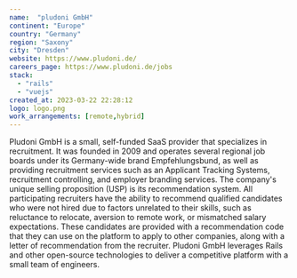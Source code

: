 ```yaml
---
name:  "pludoni GmbH"
continent: "Europe"
country: "Germany"
region: "Saxony"
city: "Dresden"
website: https://www.pludoni.de/
careers_page: https://www.pludoni.de/jobs
stack:
  - "rails"
  - "vuejs"
created_at: 2023-03-22 22:28:12
logo: logo.png
work_arrangements: [remote,hybrid]
---
```


Pludoni GmbH is a small, self-funded SaaS provider that specializes in recruitment. It was founded in 2009 and operates several regional job boards under its Germany-wide brand Empfehlungsbund, as well as providing recruitment services such as an Applicant Tracking Systems, recruitment controlling, and employer branding services. The company's unique selling proposition (USP) is its recommendation system. All participating recruiters have the ability to recommend qualified candidates who were not hired due to factors unrelated to their skills, such as reluctance to relocate, aversion to remote work, or mismatched salary expectations. These candidates are provided with a recommendation code that they can use on the platform to apply to other companies, along with a letter of recommendation from the recruiter. Pludoni GmbH leverages Rails and other open-source technologies to deliver a competitive platform with a small team of engineers.
